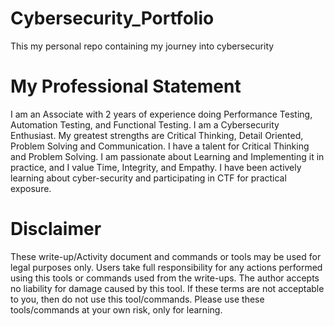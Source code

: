 # Cybersecurity_Portfolio
 This my personal repo containing my journey into cybersecurity

# My Professional Statement
I am an Associate with 2 years of experience doing Performance Testing, Automation Testing, and Functional Testing. I am a Cybersecurity Enthusiast. My greatest strengths are Critical Thinking, Detail Oriented, Problem Solving and Communication. I have a talent for Critical Thinking and Problem Solving. I am passionate about Learning and Implementing it in practice, and I value Time, Integrity, and Empathy. I have been actively learning about cyber-security and participating in CTF for practical exposure.

# Disclaimer
These write-up/Activity document and commands or tools may be used for legal purposes only.  Users take full responsibility for any actions performed using this tools or commands used from the write-ups.  The author accepts no liability for damage caused by this tool.  If these terms are not acceptable to you, then do not use this tool/commands. Please use these tools/commands at your own risk, only for learning.
